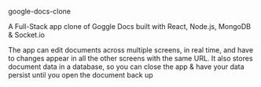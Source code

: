 google-docs-clone

A Full-Stack app clone of Goggle Docs built with React, Node.js, MongoDB & Socket.io

The app can edit documents across multiple screens, in real time, and have to changes appear in all the other screens with the same URL. It also stores document data in a database, so you can close the app & have your data persist until you open the document back up
